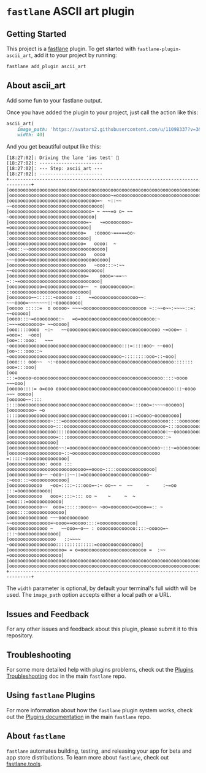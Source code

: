 # `fastlane` ASCII art plugin

<!--
[![fastlane Plugin Badge](https://raw.githubusercontent.com/fastlane/fastlane/master/fastlane/assets/plugin-badge.svg)](https://rubygems.org/gems/fastlane-ascii-art)
-->

## Getting Started

This project is a [fastlane](https://github.com/fastlane/fastlane) plugin. To get started with `fastlane-plugin-ascii_art`, add it to your project by running:

```bash
fastlane add_plugin ascii_art
```

## About ascii_art

Add some fun to your fastlane output.

Once you have added the plugin to your project, just call the action like this:

```ruby
ascii_art(
	image_path: 'https://avatars2.githubusercontent.com/u/11098337?v=3&s=400', 
	width: 40)
```

And you get beautiful output like this:

```
[18:27:02]: Driving the lane 'ios test' 🚀
[18:27:02]: -----------------------
[18:27:02]: --- Step: ascii_art ---
[18:27:02]: -----------------------
+------------------------------------------------------------------------------+
|oooooooooooooooooooooooooooooooooooooooooooooooooooooooooooooooooooooooooooooo|
|ooooooooooooooooooooooooooooooooooooo~=ooooooooooooooooooooooooooooooooooooooo|
|oooooooooooooooooooooooooooooooo=~  ~::~~  ~~ooooooooooooooooooooooooooooooooo|
|oooooooooooooooooooooooooooooo~ ~ ~~~=o o~ ~~ ~ooooooooooooooooooooooooooooooo|
|oooooooooooooooooooooooooooo=~   ~=ooooooooo~   =ooooooooooooooooooooooooooooo|
|ooooooooooooooooooooooooooo=   :ooooo~=====oo~  :ooooooooooooooooooooooooooooo|
|ooooooooooooooooooooooooooo=   oooo:  ~   ~ooo::~~oooooooooooooooooooooooooooo|
|oooooooooooooooooooooooooooo   oooo      ~~~oooo=ooooooooooooooooooooooooooooo|
|oooooooooooooooooooooooooooo   ~ooo:::~:~~ ~~ooooooooooooooooooooooooooooooooo|
|oooooooooooooooooooooooooooo=    oooo=~==~~ ~::~=ooooooooooooooooooooooooooooo|
|oooooooooooo=oooooooooooooo~~  ~ ooooooooooo=:  ::oooooooooooooooooooooooooooo|
|oooooooo~~::::::~oooooo ::   ~=oooooooooooooooo~~: ~~~oooo=~~~~~~~::~ooooooooo|
|ooooo :::::=  o ooooo~ ~~~~ooooooooooooooooooooooo ~::~~o~~:~~~~::=:  ~~oooooo|
|oooo:::~=ooooooooo:~   =o=ooooooooooooooooooooooooooo:~ :~~~=oooooooo~ ~~ooooo|
|ooo::::oooo  ~:~   ~~oooooooooooooooooooooooooooooooooo ~=ooo=~ : =ooo=:  ~ooo|
|oo=:::ooo:   ~~~  ~ooooooooooooooooooooooooooooooooooooooooo:::=::::ooo~ ~~ooo|
|oo~:::ooo::~     ~ooooooooooooooooooooooooooooooooooooooooo~::::::::ooo~::~ooo|
|ooo::: ooo~~  ~:~ooooooooooooooooooooooooooooooooooooooooooo::::::: ooo=:::ooo|
|ooo :::=ooooo~ooooooooooooooooooooooooooooooooooooooooooooooo::::~oooo  ~~~ooo|
|ooooo::::= o=ooo ooooooooooooooooooooooooooooooooooooooooooo:::~oooo ~~~ ooooo|
|oooooo~~::::  ::::ooooooooooooooooooooooooooooooooooooooooo=:::ooo=:~~~~oooooo|
|ooooooooo~ ~o  ::::oooooooooooooooooooooooooooooooooooooooo:::=ooooo~ooooooooo|
|ooooooooooooooo~:::=oooooooooooooooooooooooooooooooooooooo::::oooooooooooooooo|
|oooooooooooooooo~:::ooooooooooooooooooooooooooooooooooooo~:::ooooooooooooooooo|
|ooooooooooooooooo::::oooooooooooooooooooooooooooooooooooo:~~oooooooooooooooooo|
|ooooooooooooooooo=:::ooooooooooooooooooooooooooooooooooo::~ oooooooooooooooooo|
|oooooooooooooooooo~~:=ooooooooooooooooooooooooooooooooo~:::~=ooooooooooooooooo|
|ooooooooooooooooooo~::~oooooooooooooooooooooooooooooooo =:::::~ooooooooooooooo|
|ooooooooooooo: oooo ::: ooooooooooooooooooooooooooooo==oooo~::::oooooooooooooo|
|oooooooooooo~~ ~ooo~::~~::=oooooooooooooooooooooooo~    :~ooo:::~ooooooooooooo|
|oooooooooooo   ~oo=::::~:::ooo=~:~ oo~~ ~  ~~     ~     :~=oo :::=oooooooooooo|
|oooooooooooo   ooo=::::~::: oo ~    ~     ~  ~            =ooo:::=oooooooooooo|
|oooooooooooo~~  ooo=::::::oooo~~ ~oo=oooooooo=oooo==:: ~ oooo::::ooooooooooooo|
|oooooooooooooo ~~~ooooooooooo  ~~oooooooooooooo=~oooo==ooooo::::=ooooooooooooo|
|oooooooooooooo ~   ~~ooo=~o~~ : oooooooooooooo::::~ooooo=~ :::~ooooooooooooooo|
|ooooooooooooooooo   ::~~~~   ~ooooooooooooooooo::::::::::::::=oooooooooooooooo|
|oooooooooooooooooooo= = o=oooooooooooooooooooooooo =  :~~ =ooooooooooooooooooo|
|oooooooooooooooooooooooooooooooooooooooooooooooooooooooooooooooooooooooooooooo|
|oooooooooooooooooooooooooooooooooooooooooooooooooooooooooooooooooooooooooooooo|
+------------------------------------------------------------------------------+
```

The `width` parameter is optional, by default your terminal's full width will be used. The `image_path` option accepts either a local path or a URL.

## Issues and Feedback

For any other issues and feedback about this plugin, please submit it to this repository.

## Troubleshooting

For some more detailed help with plugins problems, check out the [Plugins Troubleshooting](https://github.com/fastlane/fastlane/blob/master/fastlane/docs/PluginsTroubleshooting.md) doc in the main `fastlane` repo.

## Using `fastlane` Plugins

For more information about how the `fastlane` plugin system works, check out the [Plugins documentation](https://github.com/fastlane/fastlane/blob/master/fastlane/docs/Plugins.md) in the main `fastlane` repo.

## About `fastlane`

`fastlane` automates building, testing, and releasing your app for beta and app store distributions. To learn more about `fastlane`, check out [fastlane.tools](https://fastlane.tools).
